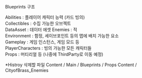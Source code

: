 Blueprints 구조


Abilities : 플레이어 캐릭터 능력 (카드 빙의)  
Collectibles : 수집 가능한 오브젝트  
DataAsset : 데이터 에셋 
Enemies : 적  
Environment : 함정, 세이브포인트 등의 맵에 배치 가능한 요소  
Gameplay : 게임 인스턴스, 게임 모드 등  
PlayerCharacters : 빙의 가능한 모든 캐릭터들  
Props : 머티리얼 등 (나중에 ThirdParty로 이동 예정)  


*Histroy 삭제할 파일 
Content / Main / Blueprints / Props
Content / CityofBrass_Enemies
